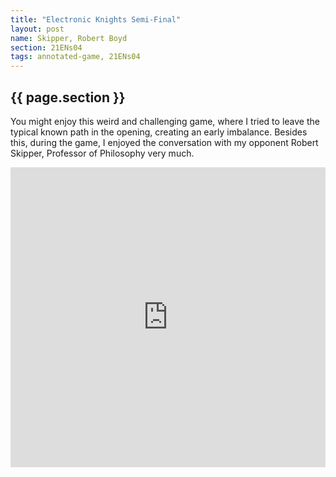 ```yaml
---
title: "Electronic Knights Semi-Final"
layout: post
name: Skipper, Robert Boyd
section: 21ENs04
tags: annotated-game, 21ENs04
---
```

<h2>{{ page.section }}</h2>

You might enjoy this weird and challenging game, where I tried to leave the typical known path in the opening, creating an early imbalance.
Besides this, during the game, I enjoyed the conversation with my opponent Robert Skipper, Professor of Philosophy very much.

<div style="display: flex; justify-content: center;">
  <iframe style='border: 0;' width='760px' height='480px' src='https://share.chessbase.com/SharedGames/frame/?p=6w224RJ4SqmXUJY0oetdIO16mgNOqy0Nwy/DsTkF0Jn+UxGuv5J5a8nnxVPt/NHm'></iframe>
</div>

